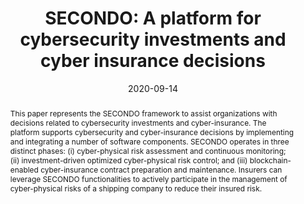---
title: "SECONDO: A platform for cybersecurity investments and cyber insurance decisions"
abstract: "This paper represents the SECONDO framework to assist organizations with decisions related to cybersecurity investments and cyber-insurance. The platform supports cybersecurity and cyber-insurance decisions by implementing and integrating a number of software components. SECONDO operates in three distinct phases: (i) cyber-physical risk assessment and continuous monitoring; (ii) investment-driven optimized cyber-physical risk control; and (iii) blockchain-enabled cyber-insurance contract preparation and maintenance. Insurers can leverage SECONDO functionalities to actively participate in the management of cyber-physical risks of a shipping company to reduce their insured risk."
collection: publications
permalink: /publication/farao2020secondo
date: 2020-09-14
venue: 'Journal of Information Security and Applications'
paperurl: '/files/pdf/papers/farao2020secondo.pdf'
link: 'https://doi.org/10.1007/978-3-030-58986-8_5'
citation: 'Aristeidis Farao, Sakshyam Panda, Sofia Anna Menesidou, Entso Veliou, Nikolaos Episkopos, George Kalatzantonakis, Farnaz Mohammadi, Nikolaos Georgopoulos, Michael Sirivianos, Nikos Salamanos, Spyros Loizou, Michalis Pingos, John Polley, Andrew Fielder, Emmanouil Panaousis, Christos Xenakis (2022). 
	&quot;A trusted platform module-based, pre-emptive and dynamic asset discovery tool.&quot; 
	<i>International Conference on Trust and Privacy in Digital Business (TrustBus 2020)</i>.'
---